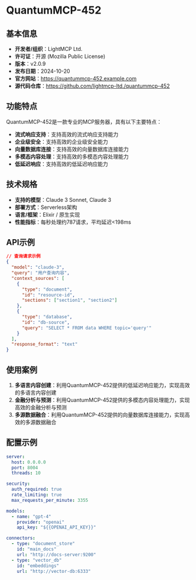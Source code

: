 # QuantumMCP-452

## 基本信息

- **开发者/组织**：LightMCP Ltd.
- **许可证**：开源 (Mozilla Public License)
- **版本**：v2.0.9
- **发布日期**：2024-10-20
- **官方网站**：https://quantummcp-452.example.com
- **源代码仓库**：https://github.com/lightmcp-ltd./quantummcp-452

## 功能特点

QuantumMCP-452是一款专业的MCP服务器，具有以下主要特点：

- **流式响应支持**：支持高效的流式响应支持能力
- **企业级安全**：支持高效的企业级安全能力
- **向量数据库连接**：支持高效的向量数据库连接能力
- **多模态内容处理**：支持高效的多模态内容处理能力
- **低延迟响应**：支持高效的低延迟响应能力


## 技术规格

- **支持的模型**：Claude 3 Sonnet, Claude 3
- **部署方式**：Serverless架构
- **语言/框架**：Elixir / 原生实现
- **性能指标**：每秒处理约787请求，平均延迟<198ms

## API示例

```json
// 查询请求示例
{
  "model": "claude-3",
  "query": "用户查询内容",
  "context_sources": [
    {
      "type": "document",
      "id": "resource-id",
      "sections": ["section1", "section2"]
    },
    {
      "type": "database",
      "id": "db-source",
      "query": "SELECT * FROM data WHERE topic='query'"
    }
  ],
  "response_format": "text"
}
```

## 使用案例

1. **多语言内容创建**：利用QuantumMCP-452提供的低延迟响应能力，实现高效的多语言内容创建
2. **金融分析与预测**：利用QuantumMCP-452提供的多模态内容处理能力，实现高效的金融分析与预测
3. **多源数据融合**：利用QuantumMCP-452提供的向量数据库连接能力，实现高效的多源数据融合


## 配置示例

```yaml
server:
  host: 0.0.0.0
  port: 8004
  threads: 10

security:
  auth_required: true
  rate_limiting: true
  max_requests_per_minute: 3355

models:
  - name: "gpt-4"
    provider: "openai"
    api_key: "${{OPENAI_API_KEY}}"

connectors:
  - type: "document_store"
    id: "main_docs"
    url: "http://docs-server:9200"
  - type: "vector_db"
    id: "embeddings"
    url: "http://vector-db:6333"
```